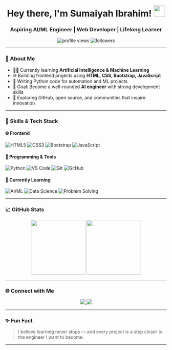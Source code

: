 <h1 align="center">
  Hey there, I'm Sumaiyah Ibrahim! <img src="https://media.giphy.com/media/hvRJCLFzcasrR4ia7z/giphy.gif" width="35" />
</h1>

<h3 align="center">Aspiring AI/ML Engineer | Web Developer | Lifelong Learner</h3>

<p align="center">
  <img src="https://komarev.com/ghpvc/?username=sumaiyahibrahim&label=Profile%20views&color=0e75b6&style=flat" alt="profile views" />
  <img src="https://img.shields.io/github/followers/sumaiyahibrahim?label=Follow&style=social" alt="followers" />
</p>

---

### 🚀 About Me

- 👩‍💻 Currently learning **Artificial Intelligence & Machine Learning**
- 🌐 Building frontend projects using **HTML, CSS, Bootstrap, JavaScript**
- 🐍 Writing Python code for automation and ML projects
- 🎯 Goal: Become a well-rounded **AI engineer** with strong development skills
- 🌱 Exploring GitHub, open source, and communities that inspire innovation

---

### 🧠 Skills & Tech Stack

#### 🌐 Frontend
![HTML5](https://img.shields.io/badge/-HTML5-E34F26?style=flat-square&logo=html5&logoColor=white)
![CSS3](https://img.shields.io/badge/-CSS3-1572B6?style=flat-square&logo=css3)
![Bootstrap](https://img.shields.io/badge/-Bootstrap-563D7C?style=flat-square&logo=bootstrap)
![JavaScript](https://img.shields.io/badge/-JavaScript-F7DF1E?style=flat-square&logo=javascript&logoColor=black)

#### 🐍 Programming & Tools
![Python](https://img.shields.io/badge/-Python-3776AB?style=flat-square&logo=python)
![VS Code](https://img.shields.io/badge/-VS%20Code-007ACC?style=flat-square&logo=visual-studio-code)
![Git](https://img.shields.io/badge/-Git-F05032?style=flat-square&logo=git)
![GitHub](https://img.shields.io/badge/-GitHub-181717?style=flat-square&logo=github)

#### 🚀 Currently Learning
![AI/ML](https://img.shields.io/badge/-AI%2FML-black?style=flat-square&logo=tensorflow)
![Data Science](https://img.shields.io/badge/-Data%20Science-4B8BBE?style=flat-square&logo=jupyter)
![Problem Solving](https://img.shields.io/badge/-Problem%20Solving-1f72bb?style=flat-square&logo=leetcode)

---

### 📈 GitHub Stats

<p align="center">
  <img src="https://github-readme-stats.vercel.app/api?username=sumaiyahibrahim&show_icons=true&theme=tokyonight" height="170" />
  <img src="https://github-readme-stats.vercel.app/api/top-langs/?username=sumaiyahibrahim&layout=compact&theme=tokyonight" height="170" />
</p>

---

### 🌐 Connect with Me

<p align="center">
  <a href="https://www.linkedin.com/in/sumaiyahibrahim" target="_blank">
    <img src="https://img.shields.io/badge/-LinkedIn-0077B5?style=flat-square&logo=linkedin&logoColor=white" />
  </a>
  <a href="mailto:sumaiyahibrahim.dev@gmail.com">
    <img src="https://img.shields.io/badge/-Gmail-D14836?style=flat-square&logo=gmail&logoColor=white" />
  </a>
</p>

---

### ✨ Fun Fact

> I believe learning never stops — and every project is a step closer to the engineer I want to become.

---
